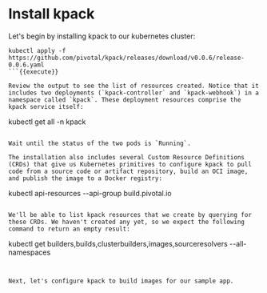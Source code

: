 # Install kpack

Let's begin by installing kpack to our kubernetes cluster:
```
kubectl apply -f https://github.com/pivotal/kpack/releases/download/v0.0.6/release-0.0.6.yaml
```{{execute}}

Review the output to see the list of resources created. Notice that it includes two deployments (`kpack-controller` and `kpack-webhook`) in a namespace called `kpack`. These deployment resources comprise the kpack service itself:
```
kubectl get all -n kpack
```{{execute}}

Wait until the status of the two pods is `Running`.

The installation also includes several Custom Resource Definitions (CRDs) that give us Kubernetes primitives to configure kpack to pull code from a source code or artifact repository, build an OCI image, and publish the image to a Docker registry:
```
kubectl api-resources --api-group build.pivotal.io
```{{execute}}

We'll be able to list kpack resources that we create by querying for these CRDs. We haven't created any yet, so we expect the following command to return an empty result:
```
kubectl get builders,builds,clusterbuilders,images,sourceresolvers --all-namespaces
```{{execute}}


Next, let's configure kpack to build images for our sample app.